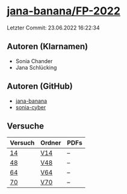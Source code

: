 # [jana-banana/FP-2022](https://github.com/jana-banana/FP-2022)

Letzter Commit: 23.06.2022 16:22:34

## Autoren (Klarnamen)
- Sonia Chander
- Jana Schlücking

## Autoren (GitHub)
- [jana-banana](https://github.com/jana-banana)
- [sonia-cyber](https://github.com/sonia-cyber)

## Versuche

|       Versuch        |                          Ordner                           |PDFs|
|----------------------|-----------------------------------------------------------|----|
|[14](../../versuch/14)|[V14](https://github.com/jana-banana/FP-2022/tree/main/V14)|–   |
|[48](../../versuch/48)|[V48](https://github.com/jana-banana/FP-2022/tree/main/V48)|–   |
|[64](../../versuch/64)|[V64](https://github.com/jana-banana/FP-2022/tree/main/V64)|–   |
|[70](../../versuch/70)|[V70](https://github.com/jana-banana/FP-2022/tree/main/V70)|–   |
